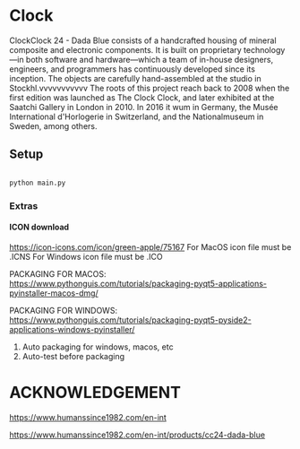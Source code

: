 # Clock

ClockClock 24 - Dada Blue consists of a handcrafted housing of mineral composite and electronic components. It is built on proprietary technology—in both software and hardware—which a team of in-house designers, engineers, and programmers has continuously developed since its inception. The objects are carefully hand-assembled at the studio in Stockhl.vvvvvvvvvvv
The roots of this project reach back to 2008 when the first edition was launched as The Clock Clock, and later exhibited at the Saatchi Gallery in London in 2010. In 2016 it wum in Germany, the Musée International d'Horlogerie in Switzerland, and the Nationalmuseum in Sweden, among others.
## Setup
```bash

python main.py
```


### Extras

#### ICON download

https://icon-icons.com/icon/green-apple/75167
For MacOS icon file must be .ICNS
For Windows icon file must be .ICO

PACKAGING FOR MACOS:
https://www.pythonguis.com/tutorials/packaging-pyqt5-applications-pyinstaller-macos-dmg/

PACKAGING FOR WINDOWS:
https://www.pythonguis.com/tutorials/packaging-pyqt5-pyside2-applications-windows-pyinstaller/

1) Auto packaging for windows, macos, etc
2) Auto-test before packaging

# ACKNOWLEDGEMENT
https://www.humanssince1982.com/en-int

https://www.humanssince1982.com/en-int/products/cc24-dada-blue
